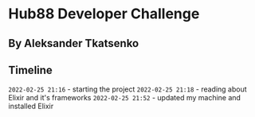 # Hub88 Developer Challenge
## By Aleksander Tkatsenko

## Timeline

`2022-02-25 21:16` - starting the project
`2022-02-25 21:18` - reading about Elixir and it's frameworks
`2022-02-25 21:52` - updated my machine and installed Elixir

